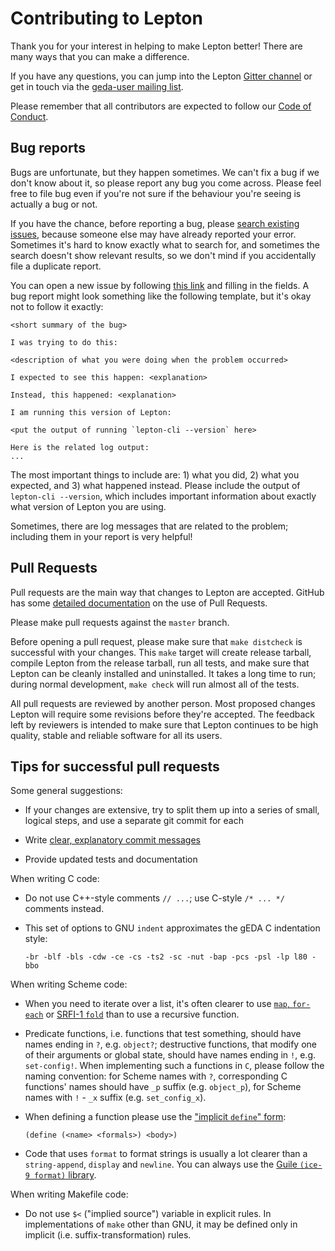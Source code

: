 # Contributing to Lepton

Thank you for your interest in helping to make Lepton better!  There
are many ways that you can make a difference.

If you have any questions, you can jump into the Lepton [Gitter
channel](https://gitter.im/Lepton-EDA/Lobby) or get in touch via the
[geda-user mailing list](http://www.delorie.com/listserv/).

Please remember that all contributors are expected to follow our [Code
of Conduct](CODE_OF_CONDUCT.md).

## Bug reports

Bugs are unfortunate, but they happen sometimes.  We can't fix a bug
if we don't know about it, so please report any bug you come across.
Please feel free to file bug even if you're not sure if the behaviour
you're seeing is actually a bug or not.

If you have the chance, before reporting a bug, please [search
existing
issues](https://github.com/lepton-eda/lepton-eda/search?utf8=%E2%9C%93&q=&type=Issues),
because someone else may have already reported your error.  Sometimes
it's hard to know exactly what to search for, and sometimes the search
doesn't show relevant results, so we don't mind if you accidentally
file a duplicate report.

You can open a new issue by following [this
link](https://github.com/lepton-eda/lepton-eda/issues/new) and filling
in the fields.  A bug report might look something like the following
template, but it's okay not to follow it exactly:

    <short summary of the bug>

    I was trying to do this:

    <description of what you were doing when the problem occurred>

    I expected to see this happen: <explanation>

    Instead, this happened: <explanation>

    I am running this version of Lepton:

    <put the output of running `lepton-cli --version` here>

    Here is the related log output:
    ...

The most important things to include are: 1) what you did, 2) what
you expected, and 3) what happened instead.  Please include the
output of `lepton-cli --version`, which includes important
information about exactly what version of Lepton you are using.

Sometimes, there are log messages that are related to the problem;
including them in your report is very helpful!

## Pull Requests

Pull requests are the main way that changes to Lepton are accepted.
GitHub has some [detailed
documentation](https://help.github.com/articles/about-pull-requests)
on the use of Pull Requests.

Please make pull requests against the `master` branch.

Before opening a pull request, please make sure that `make distcheck`
is successful with your changes.  This `make` target will create
release tarball, compile Lepton from the release tarball, run all
tests, and make sure that Lepton can be cleanly installed and
uninstalled.  It takes a long time to run; during normal development,
`make check` will run almost all of the tests.

All pull requests are reviewed by another person.  Most proposed
changes Lepton will require some revisions before they're accepted.
The feedback left by reviewers is intended to make sure that Lepton
continues to be high quality, stable and reliable software for all its
users.

## Tips for successful pull requests

Some general suggestions:

- If your changes are extensive, try to split them up into a series of
  small, logical steps, and use a separate git commit for each

- Write [clear, explanatory commit
  messages](https://chris.beams.io/posts/git-commit/)

- Provide updated tests and documentation

When writing C code:

- Do not use C++-style comments `// ...`; use C-style `/* ... */`
  comments instead.

- This set of options to GNU `indent` approximates the gEDA C
  indentation style:

      -br -blf -bls -cdw -ce -cs -ts2 -sc -nut -bap -pcs -psl -lp l80 -bbo

When writing Scheme code:

- When you need to iterate over a list, it's often clearer to use
  [`map`, `for-each`](http://www.schemers.org/Documents/Standards/R5RS/HTML/r5rs-Z-H-9.html#%_idx_558)
  or [SRFI-1 `fold`](http://www.gnu.org/software/guile/manual/html_node/SRFI_002d1-Fold-and-Map.html#index-fold-3609)
  than to use a recursive function.

- Predicate functions, i.e. functions that test something, should have
  names ending in `?`, e.g. `object?`; destructive functions, that
  modify one of their arguments or global state, should have names
  ending in `!`, e.g. `set-config!`.
  When implementing such a functions in `C`, please follow the naming
  convention: for Scheme names with `?`, corresponding C functions'
  names should have `_p` suffix (e.g. `object_p`), for Scheme names with
  `!` - `_x` suffix (e.g. `set_config_x`).

- When defining a function please use the
  ["implicit `define`" form](http://www.schemers.org/Documents/Standards/R5RS/HTML/r5rs-Z-H-8.html#%_sec_5.2):

      (define (<name> <formals>) <body>)

- Code that uses `format` to format strings is usually a lot clearer
  than a `string-append`, `display` and `newline`.  You can always use
  the [Guile `(ice-9 format)` library](http://www.gnu.org/software/guile/manual/html_node/Writing.html#index-simple_002dformat-2052).

When writing Makefile code:

- Do not use `$<` ("implied source") variable in explicit rules.
  In implementations of `make` other than GNU, it may be defined only
  in implicit (i.e. suffix-transformation) rules.
